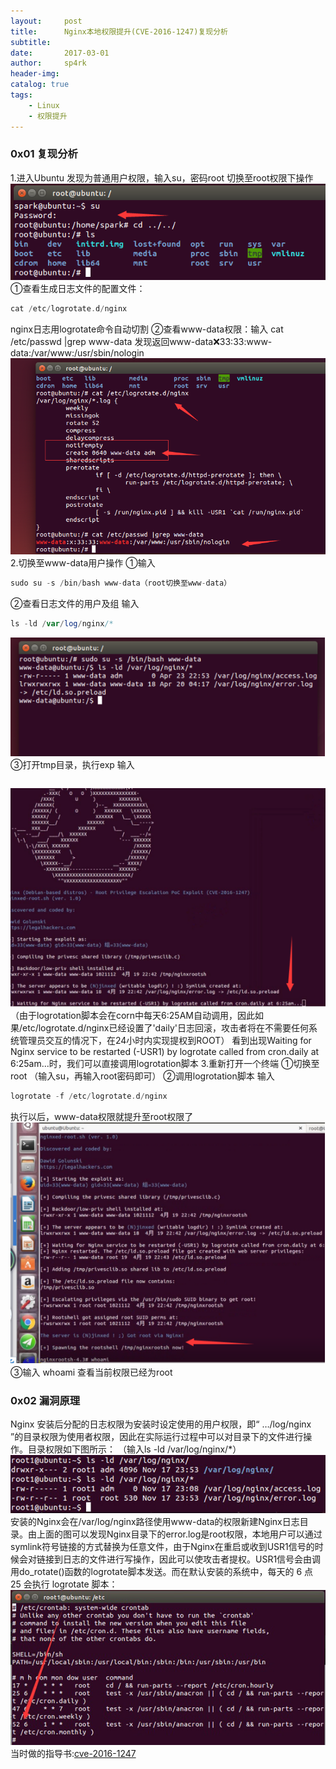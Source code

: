 ```yaml
---
layout:     post
title:      Nginx本地权限提升(CVE-2016-1247)复现分析
subtitle:   
date:       2017-03-01
author:     sp4rk
header-img: 
catalog: true
tags:
    - Linux
    - 权限提升
---
```




### 0x01 复现分析

1.进入Ubuntu  发现为普通用户权限，输入su，密码root
切换至root权限下操作
![](/img/v.jpg)
①查看生成日志文件的配置文件：

```php
cat /etc/logrotate.d/nginx
```
nginx日志用logrotate命令自动切割
②查看www-data权限：输入 cat /etc/passwd |grep www-data
发现返回www-data:x:33:33:www-data:/var/www:/usr/sbin/nologin
![](/img/w.jpg)
2.切换至www-data用户操作
①输入 


<!--more-->


```php
sudo su -s /bin/bash www-data（root切换至www-data）
```
②查看日志文件的用户及组 输入 
```php
ls -ld /var/log/nginx/*
```
![](/img/x.jpg)
③打开tmp目录，执行exp  输入

```php./nginxed-root.sh /var/log/nginx/error.log

```
![](/img/g.jpg)
（由于logrotation脚本会在corn中每天6:25AM自动调用，因此如果/etc/logrotate.d/nginx已经设置了'daily'日志回滚，攻击者将在不需要任何系统管理员交互的情况下，在24小时内实现提权到ROOT）
看到出现Waiting for Nginx service to be restarted (-USR1) by logrotate called from cron.daily at 6:25am...时，我们可以直接调用logrotation脚本
3.重新打开一个终端
①切换至root （输入su，再输入root密码即可）
②调用logrotation脚本 输入

```php
logrotate -f /etc/logrotate.d/nginx 
```
执行以后，www-data权限就提升至root权限了
![](/img/h.jpg)
③输入 whoami  查看当前权限已经为root 

### 0x02 漏洞原理

Nginx 安装后分配的日志权限为安装时设定使用的用户权限，即“ …/log/nginx ”的目录权限为使用者权限，因此在实际运行过程中可以对目录下的文件进行操作。目录权限如下图所示： （输入ls -ld /var/log/nginx/*）
![](/img/i.jpg)
安装的Nginx会在/var/log/nginx路径使用www-data的权限新建Nginx日志目录。由上面的图可以发现Nginx目录下的error.log是root权限，本地用户可以通过symlink符号链接的方式替换为任意文件，由于Nginx在重启或收到USR1信号的时候会对链接到日志的文件进行写操作，因此可以使攻击者提权。USR1信号会由调用do_rotate()函数的logrotate脚本发送。而在默认安装的系统中，每天的 6 点 25 会执行 logrotate 脚本：
![](/img/j.jpg)
当时做的指导书:[cve-2016-1247](http://www.sp4rk.cn/5849b/a.docx)